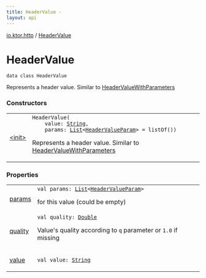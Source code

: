```yaml
---
title: HeaderValue - 
layout: api
---
```


<div class='api-docs-breadcrumbs'><a href="../index.html">io.ktor.http</a> / <a href="./index.html">HeaderValue</a></div>

# HeaderValue

<div class="signature"><code><span class="keyword">data</span> <span class="keyword">class </span><span class="identifier">HeaderValue</span></code></div>

Represents a header value. Similar to <a href="../-header-value-with-parameters/index.html">HeaderValueWithParameters</a>

### Constructors

<table class="api-docs-table">
<tbody>
<tr>
<td markdown="1">

<a href="-init-.html">&lt;init&gt;</a>


</td>
<td markdown="1">
<div class="signature"><code><span class="identifier">HeaderValue</span><span class="symbol">(</span><br/>&nbsp;&nbsp;&nbsp;&nbsp;<span class="parameterName" id="io.ktor.http.HeaderValue$<init>(kotlin.String, kotlin.collections.List((io.ktor.http.HeaderValueParam)))/value">value</span><span class="symbol">:</span>&nbsp;<a href="https://kotlinlang.org/api/latest/jvm/stdlib/kotlin/-string/index.html"><span class="identifier">String</span></a><span class="symbol">, </span><br/>&nbsp;&nbsp;&nbsp;&nbsp;<span class="parameterName" id="io.ktor.http.HeaderValue$<init>(kotlin.String, kotlin.collections.List((io.ktor.http.HeaderValueParam)))/params">params</span><span class="symbol">:</span>&nbsp;<a href="https://kotlinlang.org/api/latest/jvm/stdlib/kotlin.collections/-list/index.html"><span class="identifier">List</span></a><span class="symbol">&lt;</span><a href="../-header-value-param/index.html"><span class="identifier">HeaderValueParam</span></a><span class="symbol">&gt;</span>&nbsp;<span class="symbol">=</span>&nbsp;listOf()<span class="symbol">)</span></code></div>

Represents a header value. Similar to <a href="../-header-value-with-parameters/index.html">HeaderValueWithParameters</a>


</td>
</tr>
</tbody>
</table>

### Properties

<table class="api-docs-table">
<tbody>
<tr>
<td markdown="1">

<a href="params.html">params</a>


</td>
<td markdown="1">
<div class="signature"><code><span class="keyword">val </span><span class="identifier">params</span><span class="symbol">: </span><a href="https://kotlinlang.org/api/latest/jvm/stdlib/kotlin.collections/-list/index.html"><span class="identifier">List</span></a><span class="symbol">&lt;</span><a href="../-header-value-param/index.html"><span class="identifier">HeaderValueParam</span></a><span class="symbol">&gt;</span></code></div>

for this value (could be empty)


</td>
</tr>
<tr>
<td markdown="1">

<a href="quality.html">quality</a>


</td>
<td markdown="1">
<div class="signature"><code><span class="keyword">val </span><span class="identifier">quality</span><span class="symbol">: </span><a href="https://kotlinlang.org/api/latest/jvm/stdlib/kotlin/-double/index.html"><span class="identifier">Double</span></a></code></div>

Value's quality according to <code>q</code> parameter or <code>1.0</code> if missing


</td>
</tr>
<tr>
<td markdown="1">

<a href="value.html">value</a>


</td>
<td markdown="1">
<div class="signature"><code><span class="keyword">val </span><span class="identifier">value</span><span class="symbol">: </span><a href="https://kotlinlang.org/api/latest/jvm/stdlib/kotlin/-string/index.html"><span class="identifier">String</span></a></code></div>

</td>
</tr>
</tbody>
</table>
